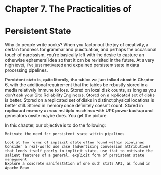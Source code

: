  # Chapter 7. The Practicalities of

# Persistent State

Why do people write books? When you factor out the joy of creativity, a
certain fondness for grammar and punctuation, and perhaps the occasional
touch of narcissism, you’re basically left with the desire to capture an
otherwise ephemeral idea so that it can be revisited in the future. At a very
high level, I’ve just motivated and explained persistent state in data
processing pipelines.

Persistent state is, quite literally, the tables we just talked about in Chapter 6,
with the additional requirement that the tables be robustly stored in a media
relatively immune to loss. Stored on local disk counts, as long as you don’t
ask your Site Reliability Engineers. Stored on a replicated set of disks is
better. Stored on a replicated set of disks in distinct physical locations is
better still. Stored in memory once definitely doesn’t count. Stored in
replicated memory across multiple machines with UPS power backup and
generators onsite maybe does. You get the picture.

In this chapter, our objective is to do the following:

```
Motivate the need for persistent state within pipelines
```
```
Look at two forms of implicit state often found within pipelines
Consider a real-world use case (advertising conversion attribution)
that lends itself poorly to implicit state, use that to motivate the
salient features of a general, explicit form of persistent state
management
Explore a concrete manifestation of one such state API, as found in
Apache Beam
```

